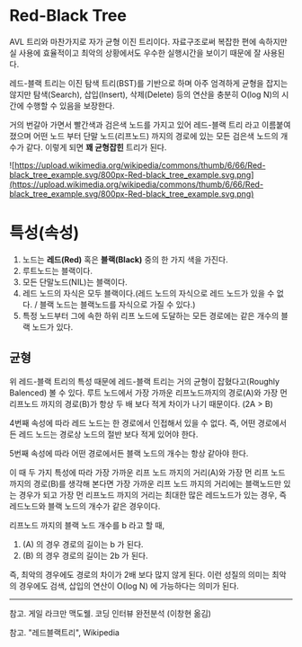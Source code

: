 # Red-Black Tree

AVL 트리와 마찬가지로 자가 균형 이진 트리이다. 자료구조로써 복잡한 편에 속하지만 실 사용에 효율적이고 최악의 상황에서도 우수한 실행시간을 보이기 때문에 잘 사용된다.

레드-블랙 트리는 이진 탐색 트리(BST)를 기반으로 하며 아주 엄격하게 균형을 잡지는 않지만 탐색(Search), 삽입(Insert), 삭제(Delete) 등의 연산을 충분히 O(log N)의 시간에 수행할 수 있음을 보장한다.  

거의 번갈아 가면서 빨간색과 검은색 노드를 가지고 있어 레드-블랙 트리 라고 이름붙여졌으며 어떤 노드 부터 단말 노드(리프노드) 까지의 경로에 있는 모든 검은색 노드의 개수가 같다. 이렇게 되면 **꽤 균형잡힌** 트리가 된다.

![https://upload.wikimedia.org/wikipedia/commons/thumb/6/66/Red-black_tree_example.svg/800px-Red-black_tree_example.svg.png](https://upload.wikimedia.org/wikipedia/commons/thumb/6/66/Red-black_tree_example.svg/800px-Red-black_tree_example.svg.png)

# 특성(속성)

1. 노드는 **레드(Red)** 혹은 **블랙(Black)** 중의 한 가지 색을 가진다.
2. 루트노드는 블랙이다.
3. 모든 단말노드(NIL)는 블랙이다.
4. 레드 노드의 자식은 모두 블랙이다.(레드 노드의 자식으로 레드 노드가 있을 수 없다. / 블랙 노드는 블랙노드를 자식으로 가질 수 있다.)
5. 특정 노드부터 그에 속한 하위 리프 노드에 도달하는 모든 경로에는 같은 개수의 블랙 노드가 있다.

## 균형

위 레드-블랙 트리의 특성 때문에 레드-블랙 트리는 거의 균형이 잡혔다고(Roughly Balenced) 볼 수 있다. 루트 노드에서 가장 가까운 리프노드까지의 경로(A)와 가장 먼 리프노드 까지의 경로(B)가 항상 두 배 보다 적게 차이가 나기 때문이다. (2A > B)

4번째 속성에 따라 레드 노드는 한 경로에서 인접해서 있을 수 없다. 즉, 어떤 경로에서든 레드 노드는 경로상 노드의 절반 보다 적게 있어야 한다. 

5번째 속성에 따라 어떤 경로에서든 블랙 노드의 개수는 항상 같아야 한다. 

이 때 두 가지 특성에 따라 가장 가까운 리프 노드 까지의 거리(A)와 가장 먼 리프 노드 까지의 경로(B)를 생각해 본다면 가장 가까운 리프 노드 까지의 거리에는 블랙노드만 있는 경우가 되고 가장 먼 리프노드 까지의 거리는 최대한 많은 레드노드가 있는 경우, 즉 레드노드와 블랙 노드의 개수가 같은 경우이다.

리프노드 까지의 블랙 노드 개수를 b 라고 할 때,

1. (A) 의 경우 경로의 길이는 b 가 된다.
2. (B) 의 경우 경로의 길이는 2b 가 된다.

즉, 최악의 경우에도 경로의 차이가 2배 보다 많지 않게 된다. 이런 성질의 의미는 최악의 경우에도 검색, 삽입의 연산이 O(log N) 에 가능하다는 의미가 된다.

---

참고. 게일 라크만 맥도웰. 코딩 인터뷰 완전분석 (이창현 옮김) 

참고. "레드블랙트리", Wikipedia